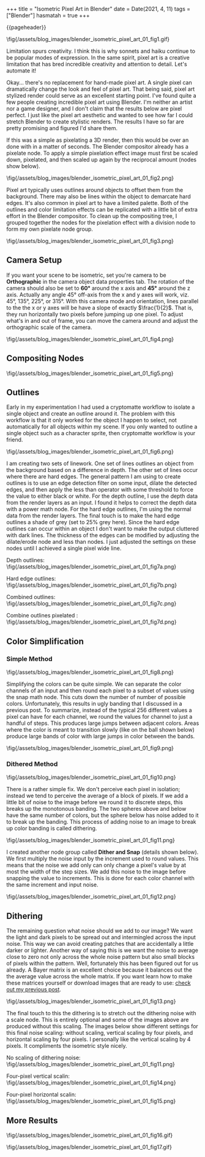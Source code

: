 +++
title = "Isometric Pixel Art in Blender"
date = Date(2021, 4, 11)
tags = ["Blender"]
hasmatah = true
+++

{{pageheader}}

<!-- {{postfig 1 "Demo Animation"}} -->
\fig{/assets/blog_images/blender_isometric_pixel_art_01_fig1.gif}

Limitation spurs creativity. I think this is why sonnets and haiku continue to be popular modes of expression. In the same spirit, pixel art is a creative limitation that has bred incredible creativity and attention to detail. Let's automate it!

Okay... there's no replacement for hand-made pixel art. A single pixel can dramatically change the look and feel of pixel art. That being said, pixel art stylized render could serve as an excellent starting point. I've found quite a few people creating incredible pixel art using Blender. I'm neither an artist nor a game designer, and I don't claim that the results below are pixel perfect. I just like the pixel art aesthetic and wanted to see how far I could stretch Blender to create stylistic renders. The results I have so far are pretty promising and figured I'd share them.

If this was a simple as pixelating a 3D render, then this would be over an done with in a matter of seconds. The Blender compositor already has a pixelate node. To apply a simple pixelation effect image must first be scaled down, pixelated, and then scaled up again by the reciprocal amount (nodes show below).

<!-- {{postfig 2 "Pixelate node setup" 100}} -->
\fig{/assets/blog_images/blender_isometric_pixel_art_01_fig2.png}

Pixel art typically uses outlines around objects to offset them from the background. There may also be lines within the object to demarcate hard edges. It's also common in pixel art to have a limited palette. Both of the outlines and color limitation effects can be replicated with a little bit of extra effort in the Blender compositor. To clean up the compositing tree, I grouped together the nodes for the pixelation effect with a division node to form my own pixelate node group.

<!-- {{postfig 3 "Pixelate node group" 100}} -->
\fig{/assets/blog_images/blender_isometric_pixel_art_01_fig3.png}

## Camera Setup

If you want your scene to be isometric, set you're camera to be **Orthographic** in the camera object data properties tab. The rotation of the camera should also be set to **60°** around the x axis and **45°** around the z axis. Actually any angle 45° off-axis from the x and y axes will work, viz. 45°, 135°, 225°, or 315°. With this camera mode and orientation, lines parallel to the the x or y axes will be have a slope of exactly $\frac{1}{2}$. That is, they run horizontally two pixels before jumping up one pixel. To adjust what's in and out of frame, you can move the camera around and adjust the orthographic scale of the camera.

<!-- {{postfig 4 "Camera settings for isometric rendering" 100}} -->
\fig{/assets/blog_images/blender_isometric_pixel_art_01_fig4.png}

## Compositing Nodes

<!-- {{postfig 5 "Overview of compositing nodes" 100}} -->
\fig{/assets/blog_images/blender_isometric_pixel_art_01_fig5.png}

## Outlines

Early in my experimentation I had used a cryptomatte workflow to isolate a single object and create an outline around it. The problem with this workflow is that it only worked for the object I happen to select, not automatically for all objects within my scene. If you only wanted to outline a single object such as a character sprite, then cryptomatte workflow is your friend.

<!-- {{postfig 6 "Outline nodes" 100}} -->
\fig{/assets/blog_images/blender_isometric_pixel_art_01_fig6.png}

I am creating two sets of linework. One set of lines outlines an object from the background based on a difference in depth. The other set of lines occur where there are hard edges. The general pattern I am using to create outlines is to use an edge detection filter on some input, dilate the detected edges, and then apply the less than operator with some threshold to force the value to either black or white. For the depth outline, I use the depth data from the render layers as an input. I found it helps to correct the depth data with a power math node. For the hard edge outlines, I'm using the normal data from the render layers. The final touch is to make the hard edge outlines a shade of grey (set to 25% grey here). Since the hard edge outlines can occur within an object I don't want to make the output cluttered with dark lines. The thickness of the edges can be modified by adjusting the dilate/erode node and less than nodes. I just adjusted the settings on these nodes until I achieved a single pixel wide line.

<!-- TODO: make a better way to plot a grid of images -->


Depth outlines:
\fig{/assets/blog_images/blender_isometric_pixel_art_01_fig7a.png}

Hard edge outlines:
\fig{/assets/blog_images/blender_isometric_pixel_art_01_fig7b.png}

Combined outlines:
\fig{/assets/blog_images/blender_isometric_pixel_art_01_fig7c.png}

Combine outlines pixelated :
\fig{/assets/blog_images/blender_isometric_pixel_art_01_fig7d.png}


<!-- ~~~ 
<div class="figgrid">
~~~
{{postfig 7a "Depth outlines" 100}}
{{postfig 7b "Hard edge outlines" 100}}
{{postfig 7c "Combined outlines" 100}}
{{postfig 7d "Combine outlines pixelated " 100}}
~~~
</div>
~~~ -->

## Color Simplification

### Simple Method

<!-- {{postfig 8 "Color Pallete Simplification" 100}} -->
\fig{/assets/blog_images/blender_isometric_pixel_art_01_fig8.png}

Simplifying the colors can be quite simple. We can separate the color channels of an input and then round each pixel to a subset of values using the snap math node. This cuts down the number of number of possible colors. Unfortunately, this results in ugly banding that I discussed in a previous post. To summarize, instead of the typical 256 different values a pixel can have for each channel, we round the values for channel to just a handful of steps. This produces large jumps between adjacent colors. Areas where the color is meant to transition slowly (like on the ball shown below) produce large bands of color with large jumps in color between the bands.

<!-- {{postfig 9 "Color banding"}} -->
\fig{/assets/blog_images/blender_isometric_pixel_art_01_fig9.png}

### Dithered Method

<!-- {{postfig 10 "Color Pallete Simplification, dithering" 100}} -->
\fig{/assets/blog_images/blender_isometric_pixel_art_01_fig10.png}

There is a rather simple fix. We don't perceive each pixel in isolation; instead we tend to perceive the average of a block of pixels. If we add a little bit of noise to the image before we round it to discrete steps, this breaks up the monotonous banding. The two spheres above and below have the same number of colors, but the sphere below has noise added to it to break up the banding. This process of adding noise to an image to break up color banding is called dithering.

<!-- {{postfig 11 "Dithering applied"}} -->
\fig{/assets/blog_images/blender_isometric_pixel_art_01_fig11.png}

I created another node group called **Dither and Snap** (details shown below). We first multiply the noise input by the increment used to round values. This means that the noise we add only can only change a pixel's value by at most the width of the step sizes. We add this noise to the image before snapping the value to increments. This is done for each color channel with the same increment and input noise.

<!-- {{postfig 12 "Dither and Snap node group" 100}} -->
\fig{/assets/blog_images/blender_isometric_pixel_art_01_fig12.png}

## Dithering

The remaining question what noise should we add to our image? We want the light and dark pixels to be spread out and intermingled across the input noise. This way we can avoid creating patches that are accidentally a little darker or lighter. Another way of saying this is we want the noise to average close to zero not only across the whole noise pattern but also small blocks of pixels within the pattern. Well, fortunately this has been figured out for us already. A Bayer matrix is an excellent choice because it balances out the the average value across the whole matrix. If you want learn how to make these matrices yourself or download images that are ready to use: [check out my previous post](/blog/blender_dithering_01/).

<!-- {{postfig 13 "Dither Noise Input" 100}}   -->
\fig{/assets/blog_images/blender_isometric_pixel_art_01_fig13.png}

The final touch to this the dithering is to stretch out the dithering noise with a scale node. This is entirely optional and some of the images above are produced without this scaling. The images below show different settings for this final noise scaling: without scaling, vertical scaling by four pixels, and horizontal scaling by four pixels. I personally like the vertical scaling by 4 pixels. It compliments the isometric style nicely.

No scaling of dithering noise:
\fig{/assets/blog_images/blender_isometric_pixel_art_01_fig11.png}

Four-pixel vertical scalin:
\fig{/assets/blog_images/blender_isometric_pixel_art_01_fig14.png}

Four-pixel horizontal scalin:
\fig{/assets/blog_images/blender_isometric_pixel_art_01_fig15.png}

<!-- ~~~ 
<div class="figgrid">
~~~
{{postfig 11 "No scaling of dithering noise " 100}}
{{postfig 14 "Four-pixel vertical scaling" 100}}
{{postfig 15 "Four-pixel horizontal scaling" 100}}
~~~
</div>
~~~ -->

## More Results

<!-- {{postfig 16 "Spiral staircase animation with a Freestyle line pass" 100}} -->
\fig{/assets/blog_images/blender_isometric_pixel_art_01_fig16.gif}

<!-- {{postfig 17 "Rotating torus" 100}}   -->
\fig{/assets/blog_images/blender_isometric_pixel_art_01_fig17.gif}

